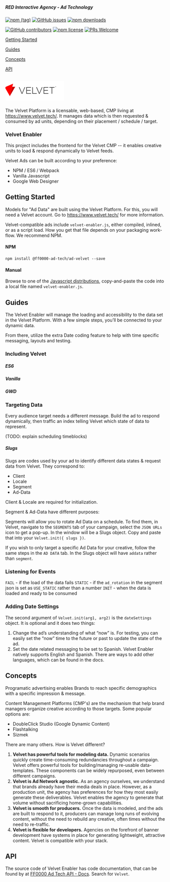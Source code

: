 ##### RED Interactive Agency - Ad Technology

[![npm (tag)](https://img.shields.io/npm/v/@ff0000-ad-tech%2Fad-velvet.svg?style=flat-square)](https://www.npmjs.com/package/@ff0000-ad-tech%2Fad-velvet)
[![GitHub issues](https://img.shields.io/github/issues/ff0000-ad-tech/ad-velvet.svg?style=flat-square)](https://github.com/ff0000-ad-tech/ad-velvet)
[![npm downloads](https://img.shields.io/npm/dm/@ff0000-ad-tech%2Fad-velvet.svg?style=flat-square)](https://www.npmjs.com/package/@ff0000-ad-tech%2Fad-velvet)

[![GitHub contributors](https://img.shields.io/github/contributors/ff0000-ad-tech/ad-velvet.svg?style=flat-square)](https://github.com/ff0000-ad-tech/ad-velvet/graphs/contributors/)
[![npm license](https://img.shields.io/npm/l/@ff0000-ad-tech%2Fad-velvet.svg?style=flat-square)](https://github.com/ff0000-ad-tech/ad-velvet/blob/master/LICENSE)
[![PRs Welcome](https://img.shields.io/badge/PRs-welcome-brightgreen.svg?style=flat-square)](http://makeapullrequest.com)

[Getting Started](#getting-started)

[Guides](#guides)

[Concepts](#concepts)

[API](#api)

## ![Velvet Logo](https://github.com/ff0000-ad-tech/readme-assets/blob/master/ad-velvet/velvet-logo.png)

The Velvet Platform is a licensable, web-based, CMP living at https://www.velvet.tech/. It manages data which is then requested & consumed by ad units, depending on their placement / schedule / target.

### Velvet Enabler

This project includes the frontend for the Velvet CMP -- it enables creative units to load & respond dynamically to Velvet feeds.

Velvet Ads can be built according to your preference:

- NPM / ES6 / Webpack
- Vanilla Javascript
- Google Web Designer

## Getting Started

<a name="getting-started"></a>
Models for "Ad Data" are built using the Velvet Platform. For this, you will need a Velvet account. Go to https://www.velvet.tech/ for more information.

Velvet-compatible ads include `velvet-enabler.js`, either compiled, inlined, or as a script load. How you get that file depends on your packaging work-flow. We recommend NPM.

#### NPM

`npm install @ff0000-ad-tech/ad-velvet --save`

#### Manual

Browse to one of the [Javascript distributions](https://github.com/ff0000-ad-tech/ad-velvet/tree/feature/enabler/dist), copy-and-paste the code into a local file named `velvet-enabler.js`.

## Guides

<a name="guides"></a>

The Velvet Enabler will manage the loading and accessibility to the data set in the Velvet Platform. With a few simple steps, you’ll be connected to your dynamic data.

From there, utilize the extra Date coding feature to help with time specific messaging, layouts and testing.

### Including Velvet

##### ES6

##### Vanilla

##### GWD

### Targeting Data

Every audience target needs a different message. Build the ad to respond dynamically, then traffic an index telling Velvet which state of data to represent.

(TODO: explain scheduling timeblocks)

##### Slugs

Slugs are codes used by your ad to identify different data states & request data from Velvet. They correspond to:

- Client
- Locale
- Segment
- Ad-Data

Client & Locale are required for initialization.

Segment & Ad-Data have different purposes:

Segments will allow you to rotate Ad Data on a schedule. To find them, in Velvet, navigate to the `SEGMENTS` tab of your campaign, select the `JSON URLs` icon to get a pop-up. In the window will be a Slugs object. Copy and paste that into your `Velvet.init({ slugs })`.

If you wish to only target a specific Ad Data for your creative, follow the same steps in the `AD DATA` tab. In the Slugs object will have `addata` rather than `segment`.

### Listening for Events

`FAIL` - if the load of the data fails
`STATIC` - if the `ad_rotation` in the segment json is set as `USE_STATIC` rather than a number
`INIT` - when the data is loaded and ready to be consumed

### Adding Date Settings

The second argument of `Velvet.init(arg1, arg2)` is the `dateSettings` object. It is optional and it does two things:

1.  Change the ad’s understanding of what “now” is. For testing, you can easily set the “now” time to the future or past to update the state of the ad.
2.  Set the date related messaging to be set to Spanish. Velvet Enabler natively supports English and Spanish. There are ways to add other languages, which can be found in the docs.

## Concepts

<a name="concepts"></a>

Programatic advertising enables Brands to reach specific demographics with a specific impression & message.

Content Management Platforms (CMP's) are the mechanism that help brand managers organize creative according to those targets. Some popular options are:

- DoubleClick Studio (Google Dynamic Content)
- Flashtalking
- Sizmek

There are many others. How is Velvet different?

1.  **Velvet has powerful tools for modeling data.**
    Dynamic scenarios quickly create time-consuming redundancies throughout a campaign. Velvet offers powerful tools for building/managing re-usable data-templates. These components can be widely repurposed, even between different campaigns.
2.  **Velvet is Ad Network agnostic.**
    As an agency ourselves, we understand that brands already have their media deals in place. However, as a production unit, the agency has preferences for how they most easily generate these deliverables. Velvet enables the agency to generate that volume without sacrificing home-grown capabilities.
3.  **Velvet is smooth for producers.**
    Once the data is modeled, and the ads are built to respond to it, producers can manage long runs of evolving content, without the need to rebuild any creative, often times without the need to re-traffic.
4.  **Velvet is flexible for developers.**
    Agencies on the forefront of banner development have systems in place for generating lightweight, attractive content. Velvet is compatible with your stack.

## API

<a name="api"></a>

The source code of Velvet Enabler has code documentation, that can be found by at [FF0000 Ad Tech API - Docs](https://ff0000-ad-tech.github.io/ad-docs/). Search for `Velvet`.
